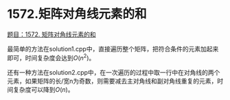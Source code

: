 # 1572.矩阵对角线元素的和

[题目：1572. 矩阵对角线元素的和](https://leetcode.cn/problems/matrix-diagonal-sum/)

最简单的方法在solution1.cpp中，直接遍历整个矩阵，把符合条件的元素加起来即可，时间复杂度会达到$O(n^2)$。

还有一种方法在solution2.cpp中，在一次遍历的过程中取一行中在对角线的两个元素，如果矩阵的长/宽n为奇数，则需要减去主对角线和副对角线重复的元素，时间复杂度可以降到$O(n)$。